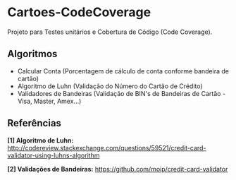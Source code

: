 # Cartoes-CodeCoverage
Projeto para Testes unitários e Cobertura de Código (Code Coverage).
## Algoritmos
* Calcular Conta (Porcentagem de cálculo de conta conforme bandeira de cartão)
* Algoritmo de Luhn (Validação do Número do Cartão de Crédito)
* Validadores de Bandeiras (Validação de BIN's de Bandeiras de Cartão - Visa, Master, Amex...)

## Referências
**[1] Algoritmo de Luhn:** http://codereview.stackexchange.com/questions/59521/credit-card-validator-using-luhns-algorithm

**[2] Validações de Bandeiras:** https://github.com/moip/credit-card-validator
